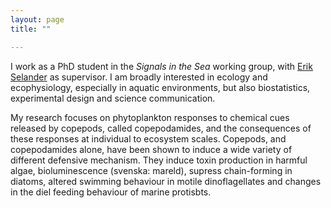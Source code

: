```yaml
---
layout: page
title: ""

---
```


I work as a PhD student in the *Signals in the Sea* working group, with [Erik Selander](https://www.researchgate.net/profile/Erik-Selander) as supervisor.
I am broadly interested in ecology and ecophysiology, especially in aquatic environments, but also biostatistics, experimental design and science communication.

My research focuses on phytoplankton responses to chemical cues released by copepods, called copepodamides, and the consequences of these responses at individual to ecosystem scales.
Copepods, and copepodamides alone, have been shown to induce a wide variety of different defensive mechanism. They induce toxin production in harmful algae, bioluminescence (svenska: mareld), supress chain-forming in diatoms, altered swimming behaviour in motile dinoflagellates and changes in the diel feeding behaviour of marine protisbts.
